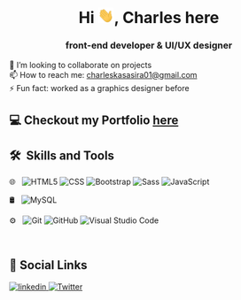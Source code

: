 <h1 align="center">Hi <img src="./assets/Hi.gif" width="29px">, Charles here</h1>
<h3 align="center">front-end developer & UI/UX designer</h3>

👯 I’m looking to collaborate on projects <br />
📫 How to reach me: charleskasasira01@gmail.com <br />
⚡ Fun fact: worked as a graphics designer before

<h2>💻 Checkout my Portfolio <a href="https://charleskasasira.github.io">here</a></h2>

 <h2> 🛠 &nbsp;Skills and Tools</h3>
 
 🌐 &nbsp;
 ![HTML5](https://img.shields.io/badge/-HTML5-333333?style=flat&logo=HTML5)
 ![CSS](https://img.shields.io/badge/-CSS-333333?style=flat&logo=CSS3&logoColor=1572B6)
 ![Bootstrap](https://img.shields.io/badge/-Bootstrap-333333?style=flat&logo=bootstrap&logoColor=563D7C)
 ![Sass](https://img.shields.io/badge/sass-sass-red)
 ![JavaScript](https://img.shields.io/badge/-JavaScript-333333?style=flat&logo=javascript)

 
 🛢 &nbsp;
 ![MySQL](https://img.shields.io/badge/-MySQL-333333?style=flat&logo=mysql)
 
 ⚙️ &nbsp;
  ![Git](https://img.shields.io/badge/-Git-333333?style=flat&logo=git)
  ![GitHub](https://img.shields.io/badge/-GitHub-333333?style=flat&logo=github)
  ![Visual Studio Code](https://img.shields.io/badge/-Visual%20Studio%20Code-333333?style=flat&logo=visual-studio-code&logoColor=007ACC)
  
  <br/>
<h2>🔗 Social Links </h2>
<p>
 <a href="http://www.linkedin.com/in/" target="_blank"><img src='https://cdn.jsdelivr.net/npm/simple-icons@3.0.1/icons/linkedin.svg' alt='linkedin' height='30'> </a> 
  <a href="https://twitter.com/KasasiraC" target="_blank"><img src='https://cdn.jsdelivr.net/npm/simple-icons@3.0.1/icons/twitter.svg' alt='Twitter' height='30'></a>   
</p>
<br/>



